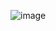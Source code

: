 
![image](https://user-images.githubusercontent.com/92850264/140190363-0e650eb2-c04a-4e64-9c4d-8a2f9f9523c2.png)

